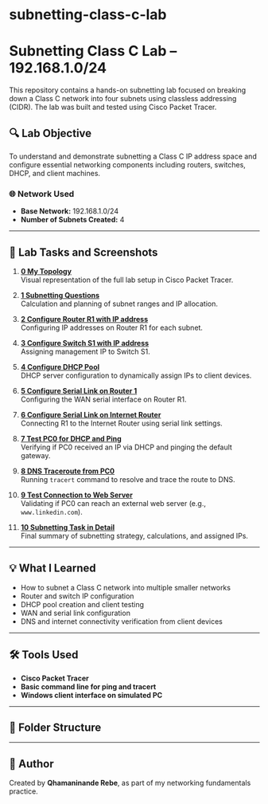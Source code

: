 # subnetting-class-c-lab
# Subnetting Class C Lab – 192.168.1.0/24

This repository contains a hands-on subnetting lab focused on breaking down a Class C network into four subnets using classless addressing (CIDR). The lab was built and tested using Cisco Packet Tracer.

## 🔍 Lab Objective

To understand and demonstrate subnetting a Class C IP address space and configure essential networking components including routers, switches, DHCP, and client machines.

### 🌐 Network Used
- **Base Network:** 192.168.1.0/24
- **Number of Subnets Created:** 4

---

## 🧪 Lab Tasks and Screenshots

1. **[0 My Topology](./images/1.png.png)**  
   Visual representation of the full lab setup in Cisco Packet Tracer.

2. **[1 Subnetting Questions](./images/1-subnetting-questions.png)**  
   Calculation and planning of subnet ranges and IP allocation.

3. **[2 Configure Router R1 with IP address](./images/2-router-r1-config.png)**  
   Configuring IP addresses on Router R1 for each subnet.

4. **[3 Configure Switch S1 with IP address](./images/3-switch-s1-config.png)**  
   Assigning management IP to Switch S1.

5. **[4 Configure DHCP Pool](./images/4-dhcp-pool-config.png)**  
   DHCP server configuration to dynamically assign IPs to client devices.

6. **[5 Configure Serial Link on Router 1](./images/5-serial-link-r1.png)**  
   Configuring the WAN serial interface on Router R1.

7. **[6 Configure Serial Link on Internet Router](./images/6-serial-link-internet-router.png)**  
   Connecting R1 to the Internet Router using serial link settings.

8. **[7 Test PC0 for DHCP and Ping](./images/7-pc0-test.png)**  
   Verifying if PC0 received an IP via DHCP and pinging the default gateway.

9. **[8 DNS Traceroute from PC0](./images/8-dns-tracert.png)**  
   Running `tracert` command to resolve and trace the route to DNS.

10. **[9 Test Connection to Web Server](./images/9-web-server-test.png)**  
   Validating if PC0 can reach an external web server (e.g., `www.linkedin.com`).

11. **[10 Subnetting Task in Detail](./images/10-subnetting-detail.png)**  
   Final summary of subnetting strategy, calculations, and assigned IPs.

---

## 💡 What I Learned

- How to subnet a Class C network into multiple smaller networks
- Router and switch IP configuration
- DHCP pool creation and client testing
- WAN and serial link configuration
- DNS and internet connectivity verification from client devices

---

## 🛠 Tools Used

- **Cisco Packet Tracer**
- **Basic command line for ping and tracert**
- **Windows client interface on simulated PC**

---

## 📂 Folder Structure

---

## 🧠 Author

Created by **Qhamaninande Rebe**, as part of my networking fundamentals practice.


